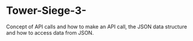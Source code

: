 # Tower-Siege-3-
Concept of API calls and how to make an API call, the JSON data structure and how to access data from JSON. 
